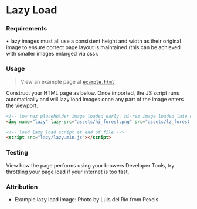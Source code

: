 # Lazy Load

### Requirements
• lazy images must all use a consistent height and width as their original image to ensure correct page layout is maintained (this can be achieved with smaller images enlarged via css).

### Usage
> View an example page at [```example.html```](https://cutwell.github.io/lazy-image-loader/example)

Construct your HTML page as below. Once imported, the JS script runs automatically and will lazy load images once any part of the image enters the viewport.

```html
<!-- low rez placeholder image loaded early, hi-rez image loaded late once in viewport -->
<img name="lazy" lazy-src="assets/hi_forest.png" src="assets/lz_forest.png" \>

<!-- load lazy load script at end of file -->
<script src="lazy/lazy.min.js"></script>
```

### Testing
View how the page performs using your browers Developer Tools, try throttling your page load if your internet is too fast.

### Attribution
* Example lazy load image: Photo by Luis del Río from Pexels
